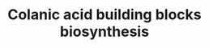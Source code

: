 ---
annotations:
- type: Pathway Ontology
  value: classic metabolic pathway
authors:
- M.Braymer
- MaintBot
- Egonw
- Ariutta
- DeSl
- Eweitz
description: ''
last-edited: 2021-05-20
organisms:
- Saccharomyces cerevisiae
redirect_from:
- /index.php/Pathway:WP121
- /instance/WP121
schema-jsonld:
- '@context': https://schema.org/
  '@id': https://wikipathways.github.io/pathways/WP121.html
  '@type': Dataset
  creator:
    '@type': Organization
    name: WikiPathways
  description: ''
  keywords:
  - PMI40
  - NADP
  - YHL012W
  - GAL1
  - UDP-D-glucuronate
  - NADH
  - UDP-D-glucose
  - UDP-galactose
  - glucose-1-phosphate
  - UTP
  - mannose-6-phosphate
  - mannose-1-phosphate
  - phosphate
  - alpha-D-Galactose
  - UGP1
  - ATP
  - PSA1
  - guanosine diphosphate fucose
  - GAL10
  - fructose-6-phosphate
  - SEC53
  - GDP-mannose
  - H2O
  - GDP-4-dehydro-6-L-deoxygalactose
  - GAL7
  - ADP
  - NADPH
  - pyrophosphate
  - GDP-4-dehydro-6-deoxy-D-mannose
  - NAD
  - GDP
  - Alpha-D-Galactose-1-Phosphate
  - H+
  license: CC0
  name: Colanic acid building blocks biosynthesis
seo: CreativeWork
title: Colanic acid building blocks biosynthesis
wpid: WP121
---